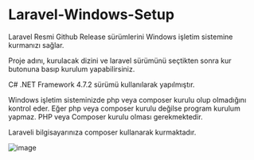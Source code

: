 # Laravel-Windows-Setup

Laravel Resmi Github Release sürümlerini Windows işletim sistemine kurmanızı sağlar.


Proje adını, kurulacak dizini ve laravel sürümünü seçtikten sonra kur butonuna basıp kurulum yapabilirsiniz.

C# .NET Framework 4.7.2 sürümü kullanılarak yapılmıştır.

Windows işletim sisteminizde php veya composer kurulu olup olmadığını kontrol eder. Eğer php veya composer kurulu değilse program kurulum yapmaz. PHP veya Composer kurulu olması gerekmektedir.

Laraveli bilgisayarınıza composer kullanarak kurmaktadır.

![image](https://user-images.githubusercontent.com/10347131/233321588-269a6c5c-cf61-4120-b2cf-818b8810065b.png)
